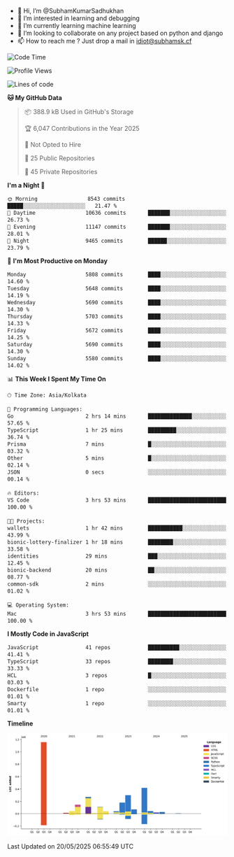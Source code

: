 - 👋 Hi, I’m @SubhamKumarSadhukhan
- 👀 I’m interested in learning and debugging
- 🌱 I’m currently learning machine learning
- 💞️ I’m looking to collaborate on any project based on python and django
- 📫 How to reach me ?
      Just drop a mail in idiot@subhamsk.cf

<!---
SubhamKumarSadhukhan/SubhamKumarSadhukhan is a ✨ special ✨ repository because its `README.md` (this file) appears on your GitHub profile.
You can click the Preview link to take a look at your changes.
--->


<!--START_SECTION:waka-->
![Code Time](http://img.shields.io/badge/Code%20Time-2%2C906%20hrs%2015%20mins-blue)

![Profile Views](http://img.shields.io/badge/Profile%20Views-1-blue)

![Lines of code](https://img.shields.io/badge/From%20Hello%20World%20I%27ve%20Written-2.9%20million%20lines%20of%20code-blue)

**🐱 My GitHub Data** 

> 📦 388.9 kB Used in GitHub's Storage 
 > 
> 🏆 6,047 Contributions in the Year 2025
 > 
> 🚫 Not Opted to Hire
 > 
> 📜 25 Public Repositories 
 > 
> 🔑 45 Private Repositories 
 > 
**I'm a Night 🦉** 

```text
🌞 Morning                8543 commits        █████░░░░░░░░░░░░░░░░░░░░   21.47 % 
🌆 Daytime                10636 commits       ███████░░░░░░░░░░░░░░░░░░   26.73 % 
🌃 Evening                11147 commits       ███████░░░░░░░░░░░░░░░░░░   28.01 % 
🌙 Night                  9465 commits        ██████░░░░░░░░░░░░░░░░░░░   23.79 % 
```
📅 **I'm Most Productive on Monday** 

```text
Monday                   5808 commits        ████░░░░░░░░░░░░░░░░░░░░░   14.60 % 
Tuesday                  5648 commits        ████░░░░░░░░░░░░░░░░░░░░░   14.19 % 
Wednesday                5690 commits        ████░░░░░░░░░░░░░░░░░░░░░   14.30 % 
Thursday                 5703 commits        ████░░░░░░░░░░░░░░░░░░░░░   14.33 % 
Friday                   5672 commits        ████░░░░░░░░░░░░░░░░░░░░░   14.25 % 
Saturday                 5690 commits        ████░░░░░░░░░░░░░░░░░░░░░   14.30 % 
Sunday                   5580 commits        ████░░░░░░░░░░░░░░░░░░░░░   14.02 % 
```


📊 **This Week I Spent My Time On** 

```text
🕑︎ Time Zone: Asia/Kolkata

💬 Programming Languages: 
Go                       2 hrs 14 mins       ██████████████░░░░░░░░░░░   57.65 % 
TypeScript               1 hr 25 mins        █████████░░░░░░░░░░░░░░░░   36.74 % 
Prisma                   7 mins              █░░░░░░░░░░░░░░░░░░░░░░░░   03.32 % 
Other                    5 mins              █░░░░░░░░░░░░░░░░░░░░░░░░   02.14 % 
JSON                     0 secs              ░░░░░░░░░░░░░░░░░░░░░░░░░   00.14 % 

🔥 Editors: 
VS Code                  3 hrs 53 mins       █████████████████████████   100.00 % 

🐱‍💻 Projects: 
wallets                  1 hr 42 mins        ███████████░░░░░░░░░░░░░░   43.99 % 
bionic-lottery-finalizer 1 hr 18 mins        ████████░░░░░░░░░░░░░░░░░   33.58 % 
identities               29 mins             ███░░░░░░░░░░░░░░░░░░░░░░   12.45 % 
bionic-backend           20 mins             ██░░░░░░░░░░░░░░░░░░░░░░░   08.77 % 
common-sdk               2 mins              ░░░░░░░░░░░░░░░░░░░░░░░░░   01.02 % 

💻 Operating System: 
Mac                      3 hrs 53 mins       █████████████████████████   100.00 % 
```

**I Mostly Code in JavaScript** 

```text
JavaScript               41 repos            ██████████░░░░░░░░░░░░░░░   41.41 % 
TypeScript               33 repos            ████████░░░░░░░░░░░░░░░░░   33.33 % 
HCL                      3 repos             █░░░░░░░░░░░░░░░░░░░░░░░░   03.03 % 
Dockerfile               1 repo              ░░░░░░░░░░░░░░░░░░░░░░░░░   01.01 % 
Smarty                   1 repo              ░░░░░░░░░░░░░░░░░░░░░░░░░   01.01 % 
```



**Timeline**

![Lines of Code chart](https://raw.githubusercontent.com/SubhamKumarSadhukhan/SubhamKumarSadhukhan/main/assets/bar_graph.png)


 Last Updated on 20/05/2025 06:55:49 UTC
<!--END_SECTION:waka-->
